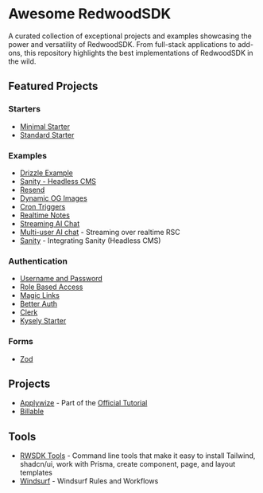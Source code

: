 # Awesome RedwoodSDK

A curated collection of exceptional projects and examples showcasing the power and versatility of RedwoodSDK. From full-stack applications to add-ons, this repository highlights the best implementations of RedwoodSDK in the wild.

## Featured Projects

### Starters
- [Minimal Starter](https://github.com/redwoodjs/sdk/tree/main/starters/minimal)
- [Standard Starter](https://github.com/redwoodjs/sdk/tree/main/starters/standard)

### Examples
- [Drizzle Example](https://github.com/redwoodjs/example-drizzle)
- [Sanity - Headless CMS](https://github.com/ahaywood/example-sanity)
- [Resend](https://github.com/ahaywood/email-kitchen)
- [Dynamic OG Images](https://github.com/ahaywood/og-kitchen/tree/main/dynamic-og-images)
- [Cron Triggers](https://github.com/ahaywood/cron-kitchen)
- [Realtime Notes](https://github.com/redwoodjs/example-realtime-notes)
- [Streaming AI Chat](https://github.com/redwoodjs/example-streaming-ai-chat)
- [Multi-user AI chat](https://github.com/jldec/agents-chat) - Streaming over realtime RSC
- [Sanity](https://github.com/ahaywood/example-sanity) - Integrating Sanity (Headless CMS)


### Authentication
- [Username and Password](https://github.com/ahaywood/auth-kitchen/tree/main/username-password)
- [Role Based Access](https://github.com/ahaywood/auth-kitchen/tree/main/role-based-access)
- [Magic Links](https://github.com/ahaywood/auth-kitchen/tree/main/magic-links)
- [Better Auth](https://github.com/harshil1712/rwsdk-better-auth-prisma)
- [Clerk](https://github.com/wobsoriano/redwood-clerk)
- [Kysely Starter](https://github.com/emmett-cc/redwoodsdk-kysley-starter)

### Forms
- [Zod](https://github.com/ahaywood/form-kitchen/tree/main/zod)

## Projects
- [Applywize](https://github.com/redwoodjs/applywize/tree/main/finished) - Part of the [Official Tutorial](https://docs.rwsdk.com/tutorial/full-stack-app/setup/)
- [Billable](https://github.com/redwoodjs/example-billable)

## Tools
- [RWSDK Tools](https://github.com/ahaywood/rwsdk-tools) - Command line tools that make it easy to install Tailwind, shadcn/ui, work with Prisma, create component, page, and layout templates
- [Windsurf](https://github.com/ahaywood/example-windsurf) - Windsurf Rules and Workflows
